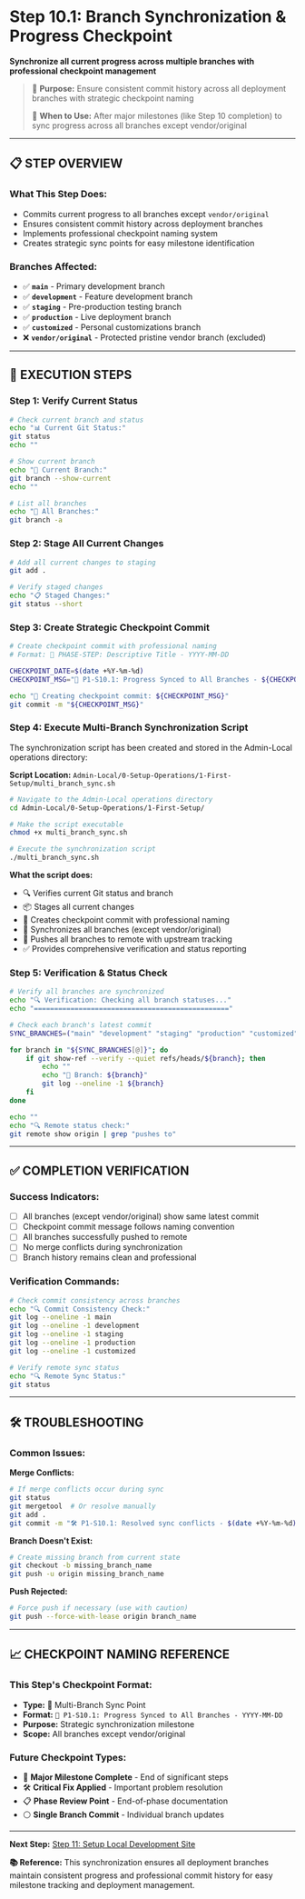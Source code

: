 # Step 10.1: Branch Synchronization & Progress Checkpoint

**Synchronize all current progress across multiple branches with professional checkpoint management**

> 🎯 **Purpose:** Ensure consistent commit history across all deployment branches with strategic checkpoint naming
>
> 🔄 **When to Use:** After major milestones (like Step 10 completion) to sync progress across all branches except vendor/original

---

## **📋 STEP OVERVIEW**

### **What This Step Does:**
- Commits current progress to all branches except `vendor/original`
- Ensures consistent commit history across deployment branches
- Implements professional checkpoint naming system
- Creates strategic sync points for easy milestone identification

### **Branches Affected:**
- ✅ **`main`** - Primary development branch
- ✅ **`development`** - Feature development branch
- ✅ **`staging`** - Pre-production testing branch
- ✅ **`production`** - Live deployment branch  
- ✅ **`customized`** - Personal customizations branch
- ❌ **`vendor/original`** - Protected pristine vendor branch (excluded)

---

## **🚀 EXECUTION STEPS**

### **Step 1: Verify Current Status**

```bash
# Check current branch and status
echo "📊 Current Git Status:"
git status
echo ""

# Show current branch
echo "🌟 Current Branch:"
git branch --show-current
echo ""

# List all branches
echo "🌳 All Branches:"
git branch -a
```

### **Step 2: Stage All Current Changes**

```bash
# Add all current changes to staging
git add .

# Verify staged changes
echo "📋 Staged Changes:"
git status --short
```

### **Step 3: Create Strategic Checkpoint Commit**

```bash
# Create checkpoint commit with professional naming
# Format: 🔄 PHASE-STEP: Descriptive Title - YYYY-MM-DD

CHECKPOINT_DATE=$(date +%Y-%m-%d)
CHECKPOINT_MSG="🔄 P1-S10.1: Progress Synced to All Branches - ${CHECKPOINT_DATE}"

echo "💾 Creating checkpoint commit: ${CHECKPOINT_MSG}"
git commit -m "${CHECKPOINT_MSG}"
```

### **Step 4: Execute Multi-Branch Synchronization Script**

The synchronization script has been created and stored in the Admin-Local operations directory:

**Script Location:** `Admin-Local/0-Setup-Operations/1-First-Setup/multi_branch_sync.sh`

```bash
# Navigate to the Admin-Local operations directory
cd Admin-Local/0-Setup-Operations/1-First-Setup/

# Make the script executable
chmod +x multi_branch_sync.sh

# Execute the synchronization script
./multi_branch_sync.sh
```

**What the script does:**
- 🔍 Verifies current Git status and branch
- 📦 Stages all current changes
- 💾 Creates checkpoint commit with professional naming
- 🔄 Synchronizes all branches (except vendor/original)
- 📡 Pushes all branches to remote with upstream tracking
- ✅ Provides comprehensive verification and status reporting

### **Step 5: Verification & Status Check**

```bash
# Verify all branches are synchronized
echo "🔍 Verification: Checking all branch statuses..."
echo "================================================"

# Check each branch's latest commit
SYNC_BRANCHES=("main" "development" "staging" "production" "customized")

for branch in "${SYNC_BRANCHES[@]}"; do
    if git show-ref --verify --quiet refs/heads/${branch}; then
        echo ""
        echo "🌳 Branch: ${branch}"
        git log --oneline -1 ${branch}
    fi
done

echo ""
echo "🔍 Remote status check:"
git remote show origin | grep "pushes to"
```

---

## **✅ COMPLETION VERIFICATION**

### **Success Indicators:**
- [ ] All branches (except vendor/original) show same latest commit
- [ ] Checkpoint commit message follows naming convention
- [ ] All branches successfully pushed to remote
- [ ] No merge conflicts during synchronization
- [ ] Branch history remains clean and professional

### **Verification Commands:**

```bash
# Check commit consistency across branches
echo "🔍 Commit Consistency Check:"
git log --oneline -1 main
git log --oneline -1 development  
git log --oneline -1 staging
git log --oneline -1 production
git log --oneline -1 customized

# Verify remote sync status
echo "🔍 Remote Sync Status:"
git status
```

---

## **🛠️ TROUBLESHOOTING**

### **Common Issues:**

**Merge Conflicts:**
```bash
# If merge conflicts occur during sync
git status
git mergetool  # Or resolve manually
git add .
git commit -m "🛠️ P1-S10.1: Resolved sync conflicts - $(date +%Y-%m-%d)"
```

**Branch Doesn't Exist:**
```bash
# Create missing branch from current state
git checkout -b missing_branch_name
git push -u origin missing_branch_name
```

**Push Rejected:**
```bash
# Force push if necessary (use with caution)
git push --force-with-lease origin branch_name
```

---

## **📈 CHECKPOINT NAMING REFERENCE**

### **This Step's Checkpoint Format:**
- **Type:** 🔄 Multi-Branch Sync Point
- **Format:** `🔄 P1-S10.1: Progress Synced to All Branches - YYYY-MM-DD`
- **Purpose:** Strategic synchronization milestone
- **Scope:** All branches except vendor/original

### **Future Checkpoint Types:**
- 🏁 **Major Milestone Complete** - End of significant steps
- 🛠️ **Critical Fix Applied** - Important problem resolution
- 📋 **Phase Review Point** - End-of-phase documentation
- ⚪ **Single Branch Commit** - Individual branch updates

---

**Next Step:** [Step 11: Setup Local Development Site](Step_11_Setup_Local_Dev_Site.md)

**📚 Reference:** This synchronization ensures all deployment branches maintain consistent progress and professional commit history for easy milestone tracking and deployment management.